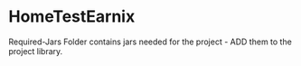 # HomeTestEarnix

Required-Jars Folder contains jars needed for the project - ADD them to the project library.

